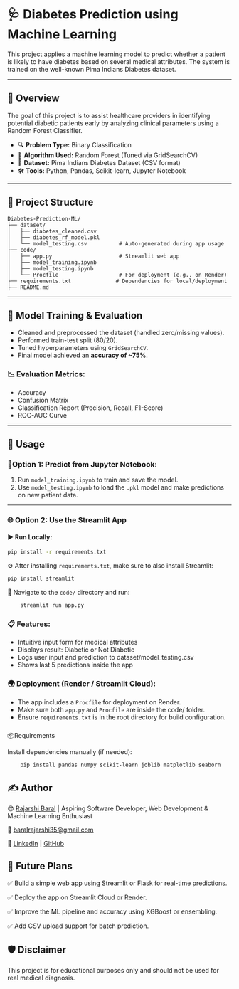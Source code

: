 # 🩺 Diabetes Prediction using Machine Learning

This project applies a machine learning model to predict whether a patient is likely to have diabetes based on several medical attributes. The system is trained on the well-known Pima Indians Diabetes dataset.

---

## 📌 Overview

The goal of this project is to assist healthcare providers in identifying potential diabetic patients early by analyzing clinical parameters using a Random Forest Classifier.

- 🔍 **Problem Type:** Binary Classification  
- 🧠 **Algorithm Used:** Random Forest (Tuned via GridSearchCV)  
- 💾 **Dataset:** Pima Indians Diabetes Dataset (CSV format)  
- 🛠️ **Tools:** Python, Pandas, Scikit-learn, Jupyter Notebook

---

## 📂 Project Structure

    Diabetes-Prediction-ML/
    ├── dataset/
    │   ├── diabetes_cleaned.csv
    │   ├── diabetes_rf_model.pkl
    │   └── model_testing.csv          # Auto-generated during app usage
    ├── code/
    │   ├── app.py                     # Streamlit web app
    │   ├── model_training.ipynb
    │   ├── model_testing.ipynb
    │   └── Procfile                   # For deployment (e.g., on Render)
    ├── requirements.txt              # Dependencies for local/deployment
    ├── README.md
    



---

## 🧪 Model Training & Evaluation

- Cleaned and preprocessed the dataset (handled zero/missing values).
- Performed train-test split (80/20).
- Tuned hyperparameters using `GridSearchCV`.
- Final model achieved an **accuracy of ~75%**.

### 📉 Evaluation Metrics:
- Accuracy
- Confusion Matrix
- Classification Report (Precision, Recall, F1-Score)
- ROC-AUC Curve

---

## 🚀 Usage

### 🔬Option 1: Predict from Jupyter Notebook:

1. Run `model_training.ipynb` to train and save the model.
2. Use `model_testing.ipynb` to load the `.pkl` model and make predictions on new patient data.

---


### 🌐 Option 2: Use the Streamlit App

#### ▶️ Run Locally:

```bash
pip install -r requirements.txt
```
⚙️ After installing `requirements.txt`, make sure to also install Streamlit:
```bash
pip install streamlit
```
📍 Navigate to the `code/` directory and run:
```bash
    streamlit run app.py
```

### 📋 Features:
- Intuitive input form for medical attributes 
- Displays result: Diabetic or Not Diabetic 
- Logs user input and prediction to dataset/model_testing.csv 
- Shows last 5 predictions inside the app



### 🌍 Deployment (Render / Streamlit Cloud):
- The app includes a `Procfile` for deployment on Render.
- Make sure both `app.py` and `Procfile` are inside the code/ folder.
- Ensure `requirements.txt` is in the root directory for build configuration.


###
📦Requirements

Install dependencies manually (if needed):

```bash
    pip install pandas numpy scikit-learn joblib matplotlib seaborn

```



## ✍️ Author

😎 [Rajarshi Baral](https://www.instagram.com/rajarshi__baral/)    |    Aspiring Software Developer, Web Development & Machine Learning Enthusiast

📧 baralrajarshi35@gmail.com

🔗 [LinkedIn](https://www.linkedin.com/in/rajarshi-baral-r350b01/) | [GitHub](https://github.com/Rajarshi-Baral)




## 🔮 Future Plans

✅ Build a simple web app using Streamlit or Flask for real-time predictions.

✅ Deploy the app on Streamlit Cloud or Render.

✅ Improve the ML pipeline and accuracy using XGBoost or ensembling.

✅ Add CSV upload support for batch prediction.




## 🛡️ Disclaimer

This project is for educational purposes only and should not be used for real medical diagnosis.   

